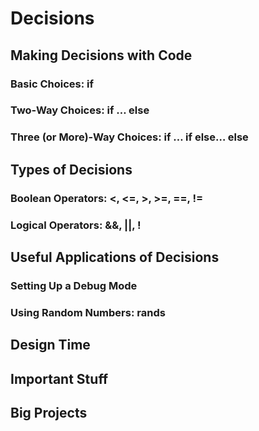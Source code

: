# Decisions
## Making Decisions with Code
### Basic Choices: if
### Two-Way Choices: if … else
### Three (or More)-Way Choices: if … if else… else
## Types of Decisions
### Boolean Operators: <, <=, >, >=,  ==, !=
### Logical Operators: &&, ||, !
## Useful Applications of Decisions
### Setting Up a Debug Mode
### Using Random Numbers: rands
## Design Time 
## Important Stuff  
## Big Projects
 
